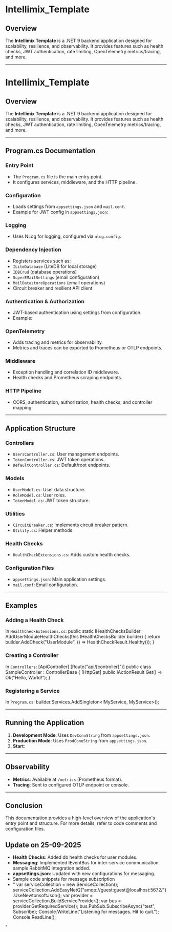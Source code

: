 # Intellimix_Template

## Overview

The **Intellimix Template** is a .NET 9 backend application designed for scalability, resilience, and observability. It provides features such as health checks, JWT authentication, rate limiting, OpenTelemetry metrics/tracing, and more.

---

# Intellimix_Template

## Overview

The **Intellimix Template** is a .NET 9 backend application designed for scalability, resilience, and observability. It provides features such as health checks, JWT authentication, rate limiting, OpenTelemetry metrics/tracing, and more.

---

## Program.cs Documentation

### Entry Point

- The `Program.cs` file is the main entry point.
- It configures services, middleware, and the HTTP pipeline.

### Configuration

- Loads settings from `appsettings.json` and `mail.conf`.
- Example for JWT config in `appsettings.json`:


### Logging

- Uses NLog for logging, configured via `nlog.config`.

### Dependency Injection

- Registers services such as:
- `ILiteDatabase` (LiteDB for local storage)
- `IDBCrud` (database operations)
- `SuperEMailSettings` (email configuration)
- `MailDatastoreOperations` (email operations)
- Circuit breaker and resilient API client

### Authentication & Authorization

- JWT-based authentication using settings from configuration.
- Example:


### OpenTelemetry

- Adds tracing and metrics for observability.
- Metrics and traces can be exported to Prometheus or OTLP endpoints.

### Middleware

- Exception handling and correlation ID middleware.
- Health checks and Prometheus scraping endpoints.

### HTTP Pipeline

- CORS, authentication, authorization, health checks, and controller mapping.

---

## Application Structure

### Controllers

- `UsersController.cs`: User management endpoints.
- `TokenController.cs`: JWT token operations.
- `DefaultController.cs`: Default/root endpoints.

### Models

- `UserModel.cs`: User data structure.
- `RoleModel.cs`: User roles.
- `TokenModel.cs`: JWT token structure.

### Utilities

- `CircuitBreaker.cs`: Implements circuit breaker pattern.
- `Utility.cs`: Helper methods.

### Health Checks

- `HealthCheckExtensions.cs`: Adds custom health checks.

### Configuration Files

- `appsettings.json`: Main application settings.
- `mail.conf`: Email configuration.

---

## Examples

### Adding a Health Check

In `HealthCheckExtensions.cs`:
public static IHealthChecksBuilder AddUserModuleHealthChecks(this IHealthChecksBuilder builder) { return builder.AddCheck("UserModule", () => HealthCheckResult.Healthy()); }

### Creating a Controller

In `Controllers`:
[ApiController] [Route("api/[controller]")] public class SampleController : ControllerBase { [HttpGet] public IActionResult Get() => Ok("Hello, World!"); }


### Registering a Service

In `Program.cs`:
builder.Services.AddSingleton<IMyService, MyService>();


---

## Running the Application

1. **Development Mode**: Uses `DevConnString` from `appsettings.json`.
2. **Production Mode**: Uses `ProdConnString` from `appsettings.json`.
3. **Start**:



---

## Observability

- **Metrics**: Available at `/metrics` (Prometheus format).
- **Tracing**: Sent to configured OTLP endpoint or console.

---

## Conclusion

This documentation provides a high-level overview of the application's entry point and structure. For more details, refer to code comments and configuration files.


##  Update on 25-09-2025
- **Health Checks**: Added db health checks for user modules.
- **Messaging**: Implemented IEventBus for inter-service communication. sample RabbitMQ integration added.
- **appsettings.json**: Updated with new configurations for messaging.
- Sample code snippets for message subscription
- "  var serviceCollection = new ServiceCollection();
        serviceCollection.AddEasyNetQ("amqp://guest:guest@localhost:5672/").UseNewtonsoftJson();
        var provider = serviceCollection.BuildServiceProvider();
        var bus = provider.GetRequiredService<IBus>();
        bus.PubSub.SubscribeAsync<string>("test", Subscribe);
        Console.WriteLine("Listening for messages. Hit <return> to quit.");
        Console.ReadLine();

"
      <PackageReference Include="EasyNetQ" Version="8.0.0-beta99" />
      <PackageReference Include="EasyNetQ.DI.Microsoft" Version="8.0.0-beta96" />
      <PackageReference Include="EasyNetQ.Serialization.NewtonsoftJson" Version="8.0.0-beta99" />
      <PackageReference Include="RabbitMQ.Client" Version="6.8.1" />
